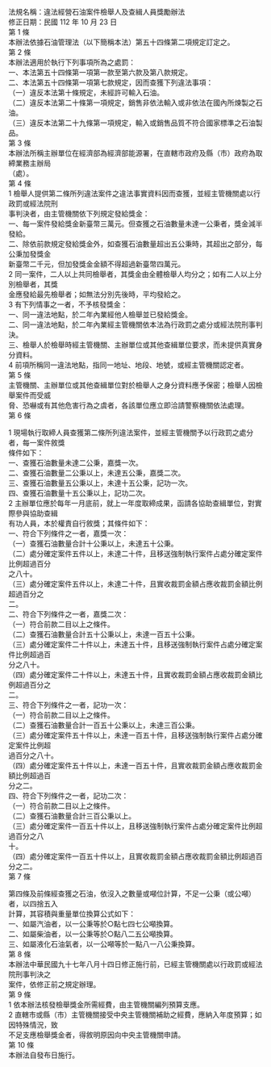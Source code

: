 法規名稱：違法經營石油案件檢舉人及查緝人員獎勵辦法  
修正日期：民國 112 年 10 月 23 日  
第 1 條  
本辦法依據石油管理法（以下簡稱本法）第五十四條第二項規定訂定之。  
第 2 條  
本辦法適用於執行下列事項所為之處罰：  
一、本法第五十四條第一項第一款至第六款及第八款規定。  
二、本法第五十四條第一項第七款規定，因而查獲下列違法事項：  
（一）違反本法第十條規定，未經許可輸入石油。  
（二）違反本法第二十條第一項規定，銷售非依法輸入或非依法在國內所煉製之石油。  
（三）違反本法第二十九條第一項規定，輸入或銷售品質不符合國家標準之石油製品。  
第 3 條  
本辦法所稱主辦單位在經濟部為經濟部能源署，在直轄市政府及縣（市）政府為取締業務主辦局  
（處）。  
第 4 條  
1 檢舉人提供第二條所列違法案件之違法事實資料因而查獲，並經主管機關處以行政罰或經法院刑  
事判決者，由主管機關依下列規定發給獎金：  
一、每一案件發給獎金新臺幣三萬元。但查獲之石油數量未達一公秉者，獎金減半發給。  
二、除依前款規定發給獎金外，如查獲石油數量超出五公秉時，其超出之部分，每公秉加發獎金  
新臺幣二千元，但加發獎金金額不得超過新臺幣四萬元。  
2 同一案件，二人以上共同檢舉者，其獎金由全體檢舉人均分之；如有二人以上分別檢舉者，其獎  
金應發給最先檢舉者；如無法分別先後時，平均發給之。  
3 有下列情事之一者，不予核發獎金：  
一、同一違法地點，於二年內業經他人檢舉並已發給獎金。  
二、同一違法地點，於二年內業經主管機關依本法為行政罰之處分或經法院刑事判決。  
三、檢舉人於檢舉時經主管機關、主辦單位或其他查緝單位要求，而未提供真實身分資料。  
4 前項所稱同一違法地點，指同一地址、地段、地號，或經主管機關認定者。  
第 5 條  
主管機關、主辦單位或其他查緝單位對於檢舉人之身分資料應予保密；檢舉人因檢舉案件而受威  
脅、恐嚇或有其他危害行為之虞者，各該單位應立即洽請警察機關依法處理。  
第 6 條  


1 現場執行取締人員查獲第二條所列違法案件，並經主管機關予以行政罰之處分者，每一案件敘獎  
條件如下：  
一、查獲石油數量未達二公秉，嘉獎一次。  
二、查獲石油數量二公秉以上，未達五公秉，嘉獎二次。  
三、查獲石油數量五公秉以上，未達十五公秉，記功一次。  
四、查獲石油數量十五公秉以上，記功二次。  
2 主辦單位應於每年一月底前，就上一年度取締成果，函請各協助查緝單位，對實際參與協助查緝  
有功人員，本於權責自行敘獎；其條件如下：  
一、符合下列條件之一者，嘉獎一次：  
（一）查獲石油數量合計十公秉以上，未達五十公秉。  
（二）處分確定案件五件以上，未達二十件，且移送強制執行案件占處分確定案件比例超過百分  
之八十。  
（三）處分確定案件五件以上，未達二十件，且實收裁罰金額占應收裁罰金額比例超過百分之  
二。  
二、符合下列條件之一者，嘉獎二次：  
（一）符合前款二目以上之條件。  
（二）查獲石油數量合計五十公秉以上，未達一百五十公秉。  
（三）處分確定案件二十件以上，未達五十件，且移送強制執行案件占處分確定案件比例超過百  
分之八十。  
（四）處分確定案件二十件以上，未達五十件，且實收裁罰金額占應收裁罰金額比例超過百分之  
二。  
三、符合下列條件之一者，記功一次：  
（一）符合前款二目以上之條件。  
（二）查獲石油數量合計一百五十公秉以上，未達三百公秉。  
（三）處分確定案件五十件以上，未達一百五十件，且移送強制執行案件占處分確定案件比例超  
過百分之八十。  
（四）處分確定案件五十件以上，未達一百五十件，且實收裁罰金額占應收裁罰金額比例超過百  
分之二。  
四、符合下列條件之一者，記功二次：  
（一）符合前款二目以上之條件。  
（二）查獲石油數量合計三百公秉以上。  
（三）處分確定案件一百五十件以上，且移送強制執行案件占處分確定案件比例超過百分之八  
十。  
（四）處分確定案件一百五十件以上，且實收裁罰金額占應收裁罰金額比例超過百分之二。  
第 7 條  


第四條及前條經查獲之石油，依沒入之數量或噸位計算，不足一公秉（或公噸）者，以四捨五入  
計算，其容積與重量單位換算公式如下：  
一、如屬汽油者，以一公秉等於○點七四七公噸換算。  
二、如屬柴油者，以一公秉等於○點八二五公噸換算。  
三、如屬液化石油氣者，以一公噸等於一點八一八公秉換算。  
第 8 條  
本辦法中華民國九十七年八月十四日修正施行前，已經主管機關處以行政罰或經法院刑事判決之  
案件，依修正前之規定辦理。  
第 9 條  
1 依本辦法核發檢舉獎金所需經費，由主管機關編列預算支應。  
2 直轄市或縣（市）主管機關接受中央主管機關補助之經費，應納入年度預算；如因特殊情況，致  
不足支應檢舉獎金者，得敘明原因向中央主管機關申請。  
第 10 條  
本辦法自發布日施行。  


